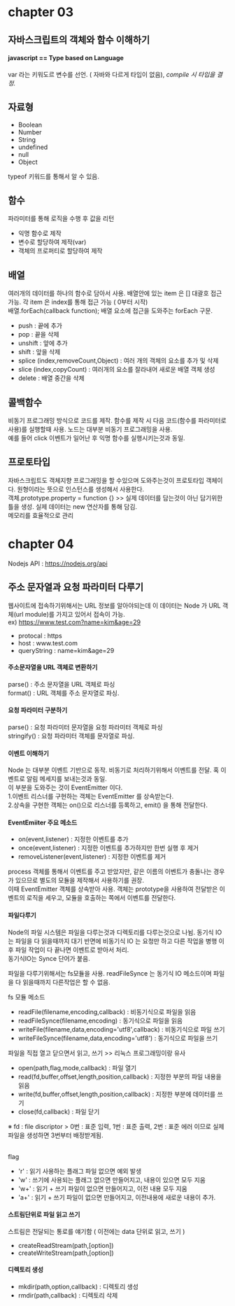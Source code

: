 chapter 03
==========

자바스크립트의 객체와 함수 이해하기
---------
#### javascript == Type based on Language
var 라는 키워도르 변수를 선언. ( 자바와 다르게 타입이 없음), _compile 시 타입을 결정._<br>

자료형
---------
<ul>
<li>Boolean</li>
<li>Number</li>
<li>String</li>
<li>undefined</li>
<li>null</li>
<li>Object</li>
</ul>

typeof 키워드를 통해서 알 수 있음.

함수
---------
파라미터를 통해 로직을 수행 후 값을 리턴
<ul>
<li>익명 함수로 제작</li>
<li>변수로 할당하여 제작(var)</li>
<li>객체의 프로퍼티로 할당하여 제작</li>
</ul>

배열
---------
여러개의 데이터를 하나의 함수로 담아서 사용. 배열안에 있는 item 은 [] 대괄호 접근 가능. 각 item 은 index를 통해 접근 가능 ( 0부터 시작)<br>
배열.forEach(callback function); 배열 요소에 접근을 도와주는 forEach 구문.<br>
<ul>
<li>push : 끝에 추가</li>
<li>pop : 끝을 삭제</li>
<li>unshift : 앞에 추가 </li>
<li>shift : 앞을 삭제</li>
<li>splice (index,removeCount,Object) : 여러 개의 객체의 요소를 추가 및 삭제</li>
<li>slice (index,copyCount) : 여러개의 요소를 잘라내어 새로운 배열 객체 생성</li>
<li>delete  : 배열 중간을 삭제</li>
</ul>

콜백함수
---------
비동기 프로그래밍 방식으로 코드를 제작. 함수를 제작 시 다음 코드(함수를 파라미터로 사용)를 실행할때 사용. 노드는 대부분 비동기 프로그래밍을 사용.<br>
예를 들어 click 이벤트가 일어난 후 익명 함수를 실행시키는것과 동일.

프로토타입
---------
자바스크립트도 객체지향 프로그래밍을 할 수있으며 도와주는것이 프로토타입 객체이다. 원형이라는 뜻으로 인스턴스를 생성해서 사용한다.<br>
객체.prototype.property = function {} >> 실제 데이터를 담는것이 아닌 담기위한 틀을 생성. 실제 데이터는 new 연산자를 통해 담김.<br>
메모리를 효율적으로 관리 

chapter 04
==========
Nodejs API : https://nodejs.org/api

주소 문자열과 요청 파라미터 다루기
----
웹사이트에 접속하기위해서는 URL 정보를 알아야되는데 이 데이터는 Node 가 URL 객체(url module)를 가지고 있어서 접속이 가능.<br>
ex) https://www.test.com?name=kim&age=29 <br>
<ul>
<li>protocal : https</li>
<li>host : www.test.com</li>
<li>queryString : name=kim&age=29</li>
</ul>

<h4>주소문자열을 URL 객체로 변환하기</h4>
parse() : 주소 문자열을 URL 객체로 파싱<br>
format() : URL 객체를 주소 문자열로 파싱.
<h4>요청 파라미터 구분하기</h4>
parse() : 요청 파라미터 문자열을 요청 파라미터 객체로 파싱<br>
stringify() : 요청 파라미터 객체를 문자열로 파싱.
<h4>이벤트 이해하기</h4>
Node 는 대부분 이벤트 기반으로 동작. 비동기로 처리하기위해서 이벤트를 전달. 혹 이벤트로 알림 메세지를 보내는것과 동일.<br>
이 부분을 도와주는 것이 EventEmitter 이다.<br>
1.이벤트 리스너를 구현하는 객체는 EventEmitter 를 상속받는다.<br>
2.상속을 구현한 객체는 on()으로 리스너를 등록하고, emit() 을 통해 전달한다.

<h4>EventEmiiter 주요 메소드</h4>
<ul>
<li>on(event,listener) : 지정한 이벤트를 추가</li>
<li>once(event,listener) : 지정한 이벤트를 추가하지만 한번 실행 후 제거</li>
<li>removeListener(event,listener) : 지정한 이벤트를 제거</li>
</ul> 
process 객체를 통해서 이벤트를 주고 받았지만, 같은 이름의 이벤트가 충돌나는 경우가 있으므로 별도의 모듈을 제작해서 사용하기를 권장.<br>
이때 EventEmitter 객체를 상속받아 사용. 객체는 prototype을 사용하여 전달받은 이벤트의 로직을 세우고, 모듈을 호출하는 쪽에서 이벤트를 전달한다.<br>

<h4>파일다루기</h4>
Node의 파일 시스템은 파일을 다루는것과 디렉토리를 다루는것으로 나뉨. 동기식 IO 는 파일을 다 읽을때까지 대기 반면에 비동기식 IO 는 요청만 하고 다른 작업을 병행 이후 파일 작업이 다 끝나면 이벤트로 받아서 처리.<br>
동기식IO는 Synce 단어가 붙음.<br>

파일을 다루기위해서는 fs모듈을 사용. readFileSynce 는 동기식 IO 메소드이며 파일을 다 읽을때까지 다른작업은 할 수 없음.<br>

fs 모듈 메소드<br>
<ul>
<li>readFile(filename,encoding,callback) : 비동기식으로 파일을 읽음</li>
<li>readFileSynce(filename,encoding) : 동기식으로 파일을 읽음</li>
<li>writeFile(filename,data,encoding='utf8',callback) : 비동기식으로 파일 쓰기</li>
<li>writeFileSynce(filename,data,encoding='utf8') : 동기식으로 파일을 쓰기</li>
</ul>

파일을 직접 열고 닫으면서 읽고, 쓰기 >> 리눅스 프로그래밍이랑 유사
<ul>
<li>open(path,flag,mode,callback) : 파일 열기</li>
<li>read(fd,buffer,offset,length,position,callback) : 지정한 부분의 파일 내용을 읽음</li>
<li>write(fd,buffer,offset,length,position,callback) : 지정한 부분에 데이터를 쓰기</li>
<li>close(fd,callback) : 파일 닫기</li>
</ul>
※ fd : file discriptor > 0번 : 표준 입력, 1번 : 표준 출력, 2번 : 표준 에러 이므로 실제 파일을 생성하면 3번부터 배정받게됨.<br><br> 

flag
<ul>
<li>'r' : 읽기 사용하는 플래그 파일 없으면 예외 발생</li>
<li>'w' : 쓰기에 사용되는 플래그 없으면 만들어지고, 내용이 있으면 모두 지움</li>
<li>'w+' : 읽기 + 쓰기 파일이 없으면 만들어지고, 이전 내용 모두 지움</li>
<li>'a+' : 읽기 + 쓰기 파일이 없으면 만들어지고, 이전내용에 새로운 내용이 추가.</li>
</ul>

<h4>스트림단위로 파일 읽고 쓰기</h4>
스트림은 전달되는 통로를 얘기함 ( 이전에는 data 단위로 읽고, 쓰기 )
<ul>
<li>createReadStream(path,[option])</li>
<li>createWriteStream(path,[option])</li>
</ul>

<h4>디렉토리 생성</h4>
<ul>
<li>mkdir(path,option,callback) : 디렉토리 생성</li>
<li>rmdir(path,callback) : 디렉토리 삭제</li>
</ul>